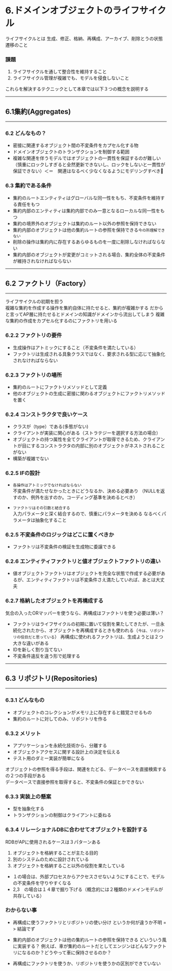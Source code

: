 # 6.ドメインオブジェクトのライフサイクル

ライフサイクルとは
生成、修正、格納、再構成、アーカイブ、削除とうの状態遷移のこと

### 課題
1. ライフサイクルを通して整合性を維持すること
2. ライフサイクル管理が複雑でも、モデルを侵食しないこと
   
これらを解決するテクニックとして本章では以下３つの概念を説明する

---

## 6.1集約(Aggregates)
---
### 6.2 どんなもの？
* 密接に関連するオブジェクト間の不変条件をカプセル化する物
* ドメインオブジェクトのトランザクションを制御する範囲
* 複雑な関連を伴うモデルではオブジェクトの一貫性を保証するのが難しい
（慎重にロックしすぎると全然更新できないし、ロックをしないと一貫性が保証できない）＜＝　関連はなるべく少なくなるようにモデリングすべき

### 6.3 集約である条件
* 集約のルートエンティティはグローバルな同一性をもち、不変条件を維持する責任をもつ
* 集約内部のエンティティは集約内部でのみ一意となるローカルな同一性をもつ
* 集約の境界外のオブジェクトは集約のルート以外の参照を保持できない
* 集約内部のオブジェクトは他の集約ルートの参照を保持できる`今の所理解できない`
* 削除の操作は集約内に存在するあらゆるものを一度に削除しなければならない
* 集約内部のオブジェクトが変更がコミットされる場合、集約全体の不変条件が維持されなければならない
  
--- 
## 6.2 ファクトリ（Factory）
---
ライフサイクルの初期を担う  
複雑な集約を作成する操作を集約自体に持たせると、集約が複雑かする
だからと言ってAP層に持たせるとドメインの知識がドメインから流出してしまう
複雑な集約の作成をカプセル化するのにファクトリを用いる

### 6.2.2 ファクトリの要件
* 生成操作はアトミックにすること（不変条件を満たしている）
* ファクトリは生成される具象クラスではなく、要求される型に応じて抽象化されなければならない
  
### 6.2.3 ファクトリの場所
* 集約のルートにファクトリメソッドとして定義
* 他のオブジェクトの生成に密接に関わるオブジェクトにファクトリメソッドを置く

### 6.2.4 コンストラクタで良いケース
* クラスが（type）である(多態がない)
* クライアントが実装に関心がある（ストラテジーを選択する方法の場合）
* オブジェクトの持つ属性を全てクライアントが取得できるため、クライアントが目にするコンストラクタの内部に別のオブジェクトがネストされることがない
* 構築が複雑でない

### 6.2.5 IFの設計
* `各操作はアトミックでなければならない`  
不変条件が満たせなかったときにどうなるか、決める必要あり
（NULLを返すのか、例外を出すのか。コーディング基準を決めるとべき）

* `ファクトリはその引数と結合する`  
入力パラメータと深く結合するので、慎重にパラメータを決める
なるべくパラメータは抽象化すること

### 6.2.5 不変条件のロジックはどこに置くべきか
* ファクトリは不変条件の検証を生成物に委譲できる


  
### 6.2.6 エンティティファクトリと値オブジェクトファクトリの違い
* 値オブジェクトファクトリはオブジェクトを完全な状態で作成する必要があるが、エンティティファクトリは不変条件さえ満たしていれば、あとは大丈夫


### 6.2.7 格納したオブジェクトを再構成する
気合の入ったORマッパーを使うなら、再構成はファクトリを使う必要は薄い？
* ファクトリはライフサイクルの初期に置いて役割を果たしてきたが、一旦永続化されたから、オブジェクトを再構成するときも使われる（`今は、リポジトリの役目だと思っている`）
再構成に使われるファクトリは、生成ようとは２つ大きな違いがある
* IDを新しく割り当てない
* 不変条件違反を違う形で処理する



--- 

## 6.3 リポジトリ(Repositories) 
---

### 6.3.1 どんなもの
* オブジェクトのコレクションがメモリ上に存在すると錯覚させるもの
* 集約のルートに対してのみ、リポジトリを作る

### 6.3.2 メリット
* アプリケーションを永続化技術から、分離する
* オブジェクトアクセスに関する設計上の決定を伝える
* テスト用のダミー実装が簡単になる

オブジェクトの参照を得る手段は、関連をたどる、データベースを直接検索するの２つの手段がある  
データベースで直接参照を取得すると、不変条件の保証とかできない

### 6.3.3 実装上の懸案
* 型を抽象化する
* トランザクションの制御はクライアントに委ねる

### 6.3.4 リレーショナルDBに合わせてオブジェクトを設計する
RDBがAPに使用されるケースは３パターンある

1. オブジェクトを格納することが主たる目的
2. 別のシステムのために設計されている
3. オブジェクトを格納すること以外の役割を果たしている

* １の場合は、外部プロセスからアクセスさせないようにすることで、モデルの不変条件を守りやすくなる
* 2,3　の場合は１４章で掘り下げる（概念的には２種類のドメインモデルが共存している）



###  わからない事
*  再構成に使うファクトリとリポジトリの使い分け
というか何が違うか不明 = > 結論でず

* 集約内部のオブジェクトは他の集約ルートの参照を保持できる
どいういう風に実装する？
例えば、車が集約のルートだとしてエンジンはどんなファクトリになるのか？どうやって車に保持させるのか？

* 再構成にファクトリを使うか、リポジトリを使うかの区別ができていない
